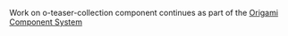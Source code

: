 Work on o-teaser-collection component continues as part of the [Origami Component System](https://github.com/Financial-Times/origami/tree/main/components/o-teaser-collection)
